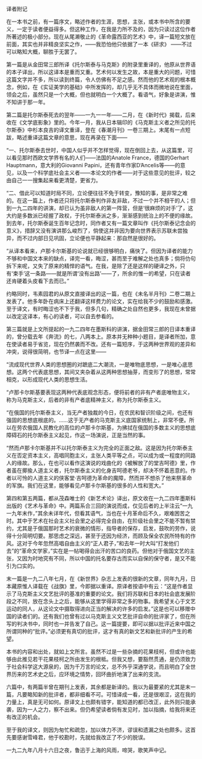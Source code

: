 译者附记

  

在一本书之前，有一篇序文，略述作者的生涯，思想，主张，或本书中所含的要义，一定于读者便益得多。但这种工作，在我是力所不及的，因为只读过这位作者所著述的极小部分。现在从尾濑敬止的《革命露西亚的艺术》中，译一篇短文放在前面，其实也并非精良坚实之作，——我恐怕他只依据了一本《研求》 ——不过可以略知大概，聊胜于无罢了。

第一篇是从金田常三郎所译《托尔斯泰与马克斯》的附录里重译的，他原从世界语的本子译出，所以这译本是重而又重。艺术何以发生之故，本是重大的问题，可惜这篇文字并不多，所以读到终篇，令人仿佛有不足之感。然而他的艺术观的根本概念，例如，在《实证美学的基础》中所发挥的，却几乎无不具体而微地说在里面，领会之后，虽然只是一个大概，但也就明白一个大概了。看语气，好象是讲演，惟不知讲于那一年。

第二篇是托尔斯泰死去的翌年——一九一一年——二月，在《新时代》揭载，后来收在《文学底影象》里的。今年一月，我从日本辑印的《马克斯主义者之所见的托尔斯泰》中杉本良吉的译文重译，登在《春潮月刊》一卷三期上。末尾有一点短跋，略述重译这篇文章的意思，现在再录在下面——

“一、托尔斯泰去世时，中国人似乎并不怎样觉得，现在倒回上去，从这篇里，可以看见那时西欧文学界有名的人们——法国的Anatole France，德国的Gerhart Hauptmann，意大利的Giovanni Papini，还有青年作家D’Ancelis等——的意见，以及一个科学底社会主义者——本论文的作者——对于这些意见的批评，较之由自己一一搜集起来看更清楚，更省力。

“二、借此可以知道时局不同，立论便往往不免于转变，豫知的事，是非常之难的。在这一篇上，作者还只将托尔斯泰判作非友非敌，不过一个并不相干的人；但到一九二四年的讲演，却已认为虽非敌人的第一阵营，但是‘很麻烦的对手’了，这大约是多数派已经握了政权，于托尔斯泰派之多，渐渐感到统治上的不便的缘故。到去年，托尔斯泰诞生百年记念时，同作者又有一篇文章叫作《托尔斯泰记念会的意义》，措辞又没有演讲那么峻烈了，倘使这并非因为要向世界表示苏联未尝独异，而不过内部日见巩固，立论便也平静起来：那自然是很好的。

“从译本看来，卢那卡尔斯基的论说就已经很够明白，痛快了。但因为译者的能力不够和中国文本来的缺点，译完一看，晦涩，甚而至于难解之处也真多；倘将仂句拆下来呢，又失了原来的精悍的语气。在我，是除了还是这样的硬译之外，只有‘束手’这一条路——就是所谓‘没有出路’——了，所余的惟一的希望，只在读者还肯硬着头皮看下去而已。”

约略同时，韦素园君的从原文直接译出的这一篇，也在《未名半月刊》二卷二期上发表了。他多年卧在病床上还翻译这样费力的论文，实在给我不少的鼓励和感激。至于译文，有时晦涩也不下于我，但多几句，精确之处自然也更多，我现在未曾据以改定这译本，有心的读者，可以自去参看的。

第三篇就是上文所提起的一九二四年在墨斯科的讲演，据金田常三郎的日译本重译的，曾分载去年《奔流》的七，八两本上。原本并无种种小题目，是译者所加，意在使读者易于省览，现在仍然袭而不改。还有一篇短序，于这两种世界观的差异和冲突，说得很简明，也节译一点在这里——

“流成现代世界人类的思想圈的对蹠底二大潮流，一是唯物底思想，一是唯心底思想。这两个代表底思想，其间又夹杂着从这两种思想抽芽，而变形了的思想，常常相克，以形成现代人类的思想生活。

“卢那卡尔斯基要表现这两种代表底观念形态，便将前者的非有产者底唯物主义，称为马克斯主义，后者的非有产者底精神主义，称为托尔斯泰主义。

“在俄国的托尔斯泰主义，当无产者独裁的今日，在农民和智识阶级之间，也还有强固的思想底根底的。……这于无产者的马克斯主义底国家统制上，非常不便。所以在劳农俄国人民教化的高位的卢那卡尔斯基，为拂拭在俄国的多数主义的思想底障碍石的托尔斯泰主义起见，作这一场演说，正是当然的事。

“然而卢那卡尔斯基并不以托尔斯泰主义为完全的正面之敌。这是因为托尔斯泰主义在否定资本主义，高唱同胞主义，主张人类平等之点，可以成为或一程度的同路人的缘故。那么，在也可以看作这演说的戏曲化的《被解放了的堂吉呵德》里，作者虽在揶揄人道主义者，托尔斯泰主义的化身吉呵德老爷，却决不怀着恶意的。作者以可怜的人道主义的侠客堂·吉呵德为革命的魔障，然而并不想杀了他来祭革命的军旗。我们在这里，能够看见卢那卡尔斯基的很多的人性和宽大。”

第四和第五两篇，都从茂森唯士的《新艺术论》译出，原文收在一九二四年墨斯科出版的《艺术与革命》中。两篇系合三回的演说而成，仅见后者的上半注云“一九一九年末作，”其余未详年代，但看其语气，当也在十月革命后不久，艰难困苦之时。其中于艺术在社会主义社会里之必得完全自由，在阶级社会里之不能不暂有禁约，尤其是于俄国那时艺术的衰微的情形，指导者的保存，启发，鼓吹的劳作，说得十分简明切要。那思虑之深远，甚至于还因为经济，而顾及保全农民所特有的作风。这对于今年忽然高唱自由主义的“正人君子，”和去年一时大叫“打发他们去”的“革命文学家，”实在是一帖喝得会出汗的苦口的良药。但他对于俄国文艺的主张，又因为时地究有不同，所以中国的托名要存古而实以自保的保守者，是又不能引为口实的。

末一篇是一九二八年七月，在《新世界》杂志上发表的很新的文章，同年九月，日本藏原惟人译载在《战旗》里，今即据以重译。原译者按语中有云：“这是作者显示了马克斯主义文艺批评的基准的重要的论文。我们将苏联和日本的社会底发展阶段之不同，放在念头上之后，能够从这里学得非常之多的物事。我希望关心于文艺运动的同人，从这论文中摄取得进向正当的解决的许多的启发。”这是也可以移赠中国的读者们的。还有我们也曾有过以马克斯主义文艺批评自命的批评家了，但在所写的判决书中，同时也一并告发了自己。这一篇提要，即可以据以批评近来中国之所谓同种的“批评。”必须更有真切的批评，这才有真的新文艺和新批评的产生的希望。

本书的内容和出处，就如上文所言。虽然不过是一些杂摘的花果枝柯，但或许也能够由此推见若干花果枝柯之所由发生的根柢。但我又想，要豁然贯通，是仍须致力于社会科学这大源泉的，因为千万言的论文，总不外乎深通学说，而且明白了全世界历来的艺术史之后，应环境之情势，回环曲折地演了出来的支流。

六篇中，有两篇半曾在期刊上发表，其余都是新译的。我以为最要紧的尤其是末一篇，凡要略知新的批评者，都非细看不可。可惜译成一看，还是很艰涩，这在我的力量上，真是无可如何。原译文上也颇有错字，能知道的都已改正，此外则只能承袭，因为一人之力，察不出来。但仍希望读者倘有发见时，加以指摘，给我将来还有改正的机会。

至于我的译文，则因为匆忙和疏忽，加以体力不济，谬误和遗漏之处也颇多。这首先要感谢雪峰君，他于校勘时，先就给我改正了不少的脱误。

一九二九年八月十六日之夜，鲁迅于上海的风雨，啼哭，歌笑声中记。